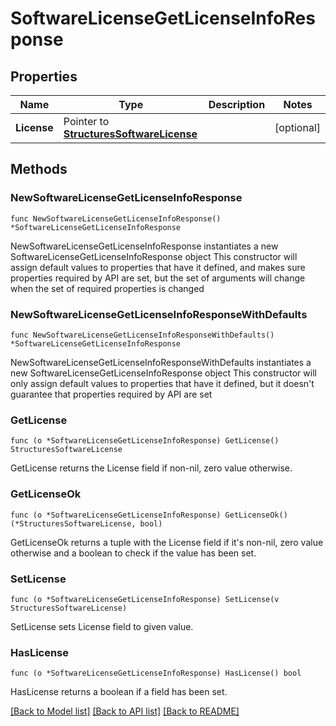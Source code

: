 # SoftwareLicenseGetLicenseInfoResponse

## Properties

Name | Type | Description | Notes
------------ | ------------- | ------------- | -------------
**License** | Pointer to [**StructuresSoftwareLicense**](StructuresSoftwareLicense.md) |  | [optional] 

## Methods

### NewSoftwareLicenseGetLicenseInfoResponse

`func NewSoftwareLicenseGetLicenseInfoResponse() *SoftwareLicenseGetLicenseInfoResponse`

NewSoftwareLicenseGetLicenseInfoResponse instantiates a new SoftwareLicenseGetLicenseInfoResponse object
This constructor will assign default values to properties that have it defined,
and makes sure properties required by API are set, but the set of arguments
will change when the set of required properties is changed

### NewSoftwareLicenseGetLicenseInfoResponseWithDefaults

`func NewSoftwareLicenseGetLicenseInfoResponseWithDefaults() *SoftwareLicenseGetLicenseInfoResponse`

NewSoftwareLicenseGetLicenseInfoResponseWithDefaults instantiates a new SoftwareLicenseGetLicenseInfoResponse object
This constructor will only assign default values to properties that have it defined,
but it doesn't guarantee that properties required by API are set

### GetLicense

`func (o *SoftwareLicenseGetLicenseInfoResponse) GetLicense() StructuresSoftwareLicense`

GetLicense returns the License field if non-nil, zero value otherwise.

### GetLicenseOk

`func (o *SoftwareLicenseGetLicenseInfoResponse) GetLicenseOk() (*StructuresSoftwareLicense, bool)`

GetLicenseOk returns a tuple with the License field if it's non-nil, zero value otherwise
and a boolean to check if the value has been set.

### SetLicense

`func (o *SoftwareLicenseGetLicenseInfoResponse) SetLicense(v StructuresSoftwareLicense)`

SetLicense sets License field to given value.

### HasLicense

`func (o *SoftwareLicenseGetLicenseInfoResponse) HasLicense() bool`

HasLicense returns a boolean if a field has been set.


[[Back to Model list]](../README.md#documentation-for-models) [[Back to API list]](../README.md#documentation-for-api-endpoints) [[Back to README]](../README.md)


